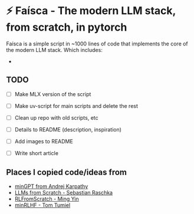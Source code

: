 # ⚡️ Faísca - The modern LLM stack, from scratch, in pytorch

Faísca is a simple script in ~1000 lines of code that implements the core of the modern LLM stack. Which includes: 

- 







## TODO 

- [ ] Make MLX version of the script
- [ ] Make uv-script for main scripts and delete the rest 
- [ ] Clean up repo with old scripts, etc
- [ ] Details to README (description, inspiration)
- [ ] Add images to README 
- [ ] Write short article



## Places I copied code/ideas from 

- [minGPT from Andrej Karpathy](https://github.com/karpathy/minGPT)
- [LLMs from Scratch - Sebastian Raschka](https://github.com/rasbt/LLMs-from-scratch)
- [RLFromScratch - Ming Yin](https://github.com/mingyin0312/RLFromScratch)
- [minRLHF - Tom Tumiel](https://github.com/ttumiel/minRLHF)
